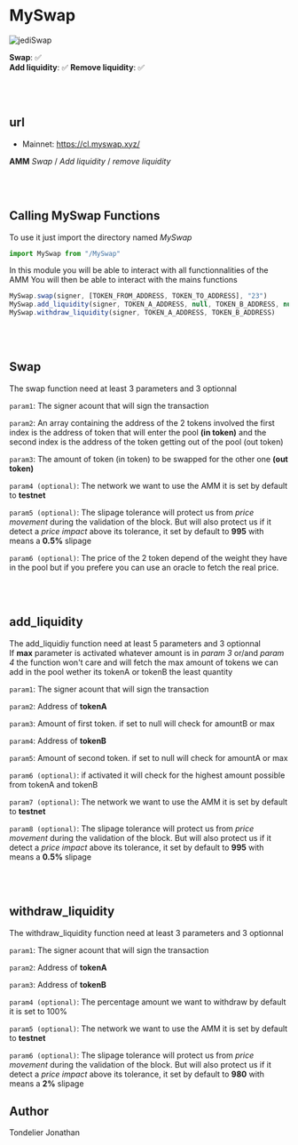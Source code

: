 # MySwap  
![jediSwap](https://www.myswap.xyz/static/media/logo_desktop.2afccbcc1b476e7fe722458981fd5ea9.svg)

**Swap**: ✅  
**Add liquidity**: ✅ 
**Remove liquidity**: ✅ 
    
<br>
<br>

## url
- Mainnet: https://cl.myswap.xyz/
  
**AMM** *Swap* / *Add liquidity* / *remove liquidity*  
    
<br>
<br>

## Calling MySwap Functions

To use it just import the directory named *MySwap*  
```javascript
import MySwap from "/MySwap"
```

In this module you will be able to interact with all functionnalities of the AMM
You will then be able to interact with the mains functions

```javascript
MySwap.swap(signer, [TOKEN_FROM_ADDRESS, TOKEN_TO_ADDRESS], "23")
MySwap.add_liquidity(signer, TOKEN_A_ADDRESS, null, TOKEN_B_ADDRESS, null, 1)
MySwap.withdraw_liquidity(signer, TOKEN_A_ADDRESS, TOKEN_B_ADDRESS)
```
    
<br>
<br>

## Swap
The swap function need at least 3 parameters and 3 optionnal  

`param1`: The signer acount that will sign the transaction   
  
`param2`: An array containing the address of the 2 tokens involved the first index is the address of token that will enter the pool **(in token)** and the second index is the address of the token getting out of the pool (out token)  
  
`param3`: The amount of token (in token) to be swapped for the other one **(out token)**   
  
`param4 (optional)`: The network we want to use the AMM it is set by default to **testnet**  
  
`param5 (optional)`: The slipage tolerance will protect us from *price movement* during the validation of the block. But will also protect us if it detect a *price impact* above its tolerance, it set by default to **995** with means a **0.5%** slipage   
  
`param6 (optional)`: The price of the 2 token depend of the weight they have in the pool but if you prefere you can use an oracle to fetch the real price.   

    
<br>
<br>

## add_liquidity
The add_liquidiy function need at least 5 parameters and 3 optionnal  
If **max** parameter is activated whatever amount is in *param 3* or/and *param 4* the function won't care and will fetch the max amount of tokens we can add in the pool wether its tokenA or tokenB the least quantity  

`param1`: The signer acount that will sign the transaction  
  
`param2`: Address of **tokenA**  
  
`param3`: Amount of first token. if set to null will check for amountB or max  
  
`param4`: Address of **tokenB**  
  
`param5`: Amount of second token. if set to null will check for amountA or max  
  
`param6 (optional)`: if activated it will check for the highest amount possible from tokenA and tokenB  
  
`param7 (optional)`: The network we want to use the AMM it is set by default to **testnet**  
  
`param8 (optional)`: The slipage tolerance will protect us from *price movement* during the validation of the block. But will also protect us if it detect a *price impact* above its tolerance, it set by default to **995** with means a **0.5%** slipage   
    
<br>
<br>

## withdraw_liquidity
The withdraw_liquidity function need at least 3 parameters and 3 optionnal   
  
`param1`: The signer acount that will sign the transaction   
  
`param2`: Address of **tokenA**  
  
`param3`: Address of **tokenB**  
  
`param4 (optional)`: The percentage amount we want to withdraw by default it is set to 100%  
  
`param5 (optional)`: The network we want to use the AMM it is set by default to **testnet**   
  
`param6 (optional)`: The slipage tolerance will protect us from *price movement* during the validation of the block. But will also protect us if it detect a *price impact* above its tolerance, it set by default to **980** with means a **2%** slipage   
  
## Author
 
Tondelier Jonathan